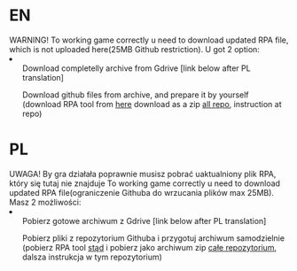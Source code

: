 <h1>EN</h1>
WARNING!
To working game correctly u need to download updated RPA file, which is not uploaded here(25MB Github restriction).
U got 2 option:
<li>
<ul>
Download completelly archive from Gdrive [link below after PL translation]
</ul>
<ul>
Download github files from archive, and prepare it by yourself (download RPA tool from <a href=https://github.com/Shizmob/rpatool> here</a> download as a zip <a href=https://github.com/rycho2009/Wieczne-lato-RPA>all repo</a>, instruction at repo)
</ul>
<h1>PL</h1>
UWAGA!
By gra działała poprawnie musisz pobrać uaktualniony plik RPA, który się tutaj nie znajduje To working game correctly u need to download updated RPA file(ograniczenie Githuba do wrzucania plików max 25MB).
Masz 2 możliwości:
<li>
<ul>
Pobierz gotowe archiwum z Gdrive [link below after PL translation]
</ul>
<ul>
Pobierz pliki z repozytorium Githuba i przygotuj archiwum samodzielnie (pobierz RPA tool <a href=https://github.com/Shizmob/rpatool>stąd</a> i pobierz jako archiwum zip <a href=https://github.com/rycho2009/Wieczne-lato-RPA>całe repozytorium</a>, dalsza instrukcja w tym repozytorium)
</ul>
